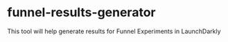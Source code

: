 # funnel-results-generator
This tool will help generate results for Funnel Experiments in LaunchDarkly
